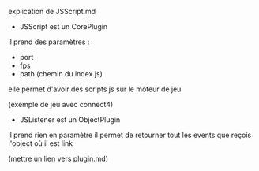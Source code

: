 explication de JSScript.md

- JSScript est un CorePlugin

il prend des paramètres :

- port
- fps
- path (chemin du index.js)

elle permet d'avoir des scripts js sur le moteur de jeu

(exemple de jeu avec connect4)

- JSListener est un ObjectPlugin

il prend rien en paramètre
il permet de retourner tout les events que reçois l'object où il est link

(mettre un lien vers plugin.md)